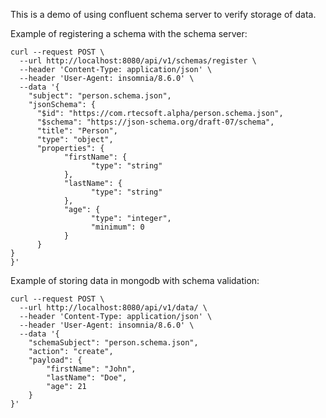 This is a demo of using confluent schema server to verify storage of data. 

Example of registering a schema with the schema server:
```
curl --request POST \
  --url http://localhost:8080/api/v1/schemas/register \
  --header 'Content-Type: application/json' \
  --header 'User-Agent: insomnia/8.6.0' \
  --data '{
	"subject": "person.schema.json",
	"jsonSchema": {
      "$id": "https://com.rtecsoft.alpha/person.schema.json",
      "$schema": "https://json-schema.org/draft-07/schema",
      "title": "Person",
      "type": "object",
      "properties": {
            "firstName": {
                  "type": "string"
            },
            "lastName": {
                  "type": "string"
            },
            "age": {
                  "type": "integer",
                  "minimum": 0
            }
      }
}
}'
```
Example of storing data in mongodb with schema validation:
```
curl --request POST \
  --url http://localhost:8080/api/v1/data/ \
  --header 'Content-Type: application/json' \
  --header 'User-Agent: insomnia/8.6.0' \
  --data '{
	"schemaSubject": "person.schema.json",
	"action": "create",
	"payload": {
		"firstName": "John",
        "lastName": "Doe",
        "age": 21
	}
}'
```
